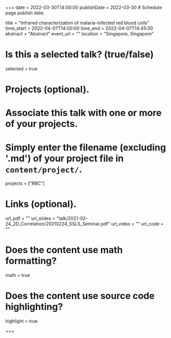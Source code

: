 +++
date = 2022-03-30T14:00:00 
publishDate = 2022-03-30 # Schedule page publish date.

title = "Infrared characterization of malaria-infected red blood cells"
time_start = 2022-04-07T14:00:00
time_end = 2022-04-07T14:45:00
abstract = "Abstract"
event_url = ""
location = "Singapore, Singapore"

# Is this a selected talk? (true/false)
selected = true



# Projects (optional).
#   Associate this talk with one or more of your projects.
#   Simply enter the filename (excluding '.md') of your project file in `content/project/`.
projects = ["RBC"]

# Links (optional).
url_pdf = ""
url_slides = "talk/2021-02-24_2D_Correlation/20210224_SSLS_Seminar.pdf"
url_video = ""
url_code = ""

# Does the content use math formatting?
math = true

# Does the content use source code highlighting?
highlight = true

+++


